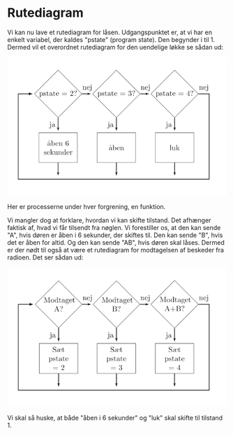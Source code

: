 # Rutediagram

Vi kan nu lave et rutediagram for låsen. Udgangspunktet er, at vi har en enkelt variabel, der kaldes "pstate" (program state). Den begynder i til 1. Dermed vil et overordnet rutediagram for den uendelige løkke se sådan ud:

![Flowchart](./assets/flow1.png)

Her er processerne under hver forgrening, en funktion.

Vi mangler dog at forklare, hvordan vi kan skifte tilstand. Det afhænger faktisk af, hvad vi får tilsendt fra nøglen. Vi forestiller os, at den kan sende "A", hvis døren er åben i 6 sekunder, der skiftes til. Den kan sende "B", hvis det er åben for altid. Og den kan sende "AB", hvis døren skal låses. Dermed er der nødt til også at være et rutediagram for modtagelsen af beskeder fra radioen. Det ser sådan ud:

![Flowchart](./assets/flow2.png)

Vi skal så huske, at både "åben i 6 sekunder" og "luk" skal skifte til tilstand 1. 
